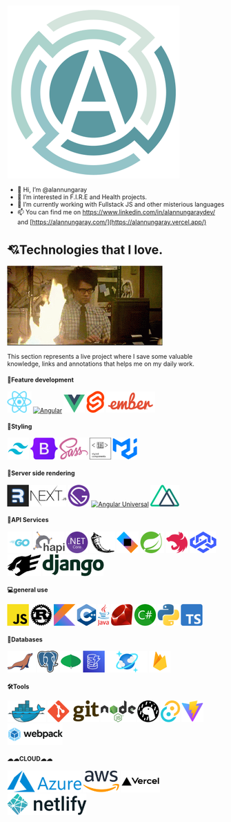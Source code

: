 <img  width="400px" alt="Alan Nungaray" src="public/assets/logo.svg">

- 👋 Hi, I’m @alannungaray
- 👀 I’m interested in F.I.R.E and Health projects.
- 🌱 I’m currently working with Fullstack JS and other misterious languages
- 📫 You can find me on https://www.linkedin.com/in/alannungaraydev/ and [https://alannungaray.com/](https://alannungaray.vercel.app/)

<!---
alannungaray/alannungaray is a ✨ special ✨ repository because its `README.md` (this file) appears on your GitHub profile.
You can click the Preview link to take a look at your changes.
--->


# 💘Technologies that I love. 

<img alt="I love coding" src="public/assets/flame-fire.gif">

This section represents a live project where I save some valuable knowledge, links and annotations that helps me on my daily work. 

#### 🧠Feature development 

[<img height="50px" alt="ReactJS" src="docs/reactjs/assets/logo.svg"/>](docs/reactjs/index.md)
[<img height="50px" alt="Angular" src="https://raw.githubusercontent.com/angular/angular/main/aio/src/assets/images/logos/angular/angular.png"/>](docs/angular/index.md)
[<img height="42px" alt="Vue" src="docs/vue/assets/logo.svg"/>](docs/vue/index.md)
[<img height="50px" alt="Svelte" src="docs/svelte/assets/logo.svg"/>](docs/svelte/index.md)
[<img height="50px" alt="EmberJS" src="https://raw.githubusercontent.com/emberjs/website/master/source/images/brand/ember_Ember-Light.png"/>](docs/emberjs/index.md)

#### 💅Styling 

[<img  height="50px" alt="TailWindCSS" src="docs/tailwind/assets/logo.svg"/>](docs/tailwind/index.md)
[<img  height="50px" alt="Bootstrap" src="docs/bootstrap/assets/logo.svg"/>](docs/bootstrap/index.md)
[<img  height="50px" alt="Sass" src="docs/sass/assets/logo.svg"/>](docs/sass/index.md)
[<img  height="50px" alt="Styled Components" src="docs/styled_components/assets/logo.svg"/>](docs/styled_components/index.md)
[<img  height="50px" alt="MUI" src="docs/mui/assets/logo.svg"/>](docs/mui/index.md)

#### 🧐Server side rendering 
[<img  height="50px" alt="Remix" src="docs/remix/assets/logo.svg"/>](docs/remix/index.md)
[<img  height="50px" alt="Next" src="docs/nextjs/assets/logo.svg"/>](docs/nextjs/index.md)
[<img  height="50px" alt="Gatsby" src="docs/gatsby/assets/logo.svg"/>](docs/gatsby/index.md)
[<img height="50px" alt="Angular Universal" src="https://raw.githubusercontent.com/angular/angular/main/aio/src/assets/images/logos/angular/angular.png"/>](docs/angular_universal/index.md)
[<img height="50px" alt="Nuxt" src="docs/nuxtjs/assets/logo.svg"/>](docs/nuxtjs/index.md)

#### 💌API Services 

[<img height="50px" alt="GO" src="docs/go/assets/logo.svg"/>](docs/go/index.md)
[<img height="50px" alt="Hapi" src="docs/hapi/assets/logo.svg"/>](docs/hapi/index.md)
[<img height="50px" alt=".NET Core" src="docs/netcore/assets/logo.svg"/>](docs/netcore/index.md)
[<img height="50px" alt="Flask" src="docs/flask/assets/logo.svg"/>](docs/flask/index.md)
[<img height="50px" alt="Ktor" src="docs/ktor/assets/logo.svg"/>](docs/ktor/index.md)
[<img height="50px" alt="Spring" src="docs/spring/assets/logo.svg"/>](docs/spring/index.md)
[<img height="50px" alt="NestJS" src="docs/nestjs/assets/logo.svg"/>](docs/nestjs/index.md)
[<img height="50px" alt="LOOPBACK" src="docs/loopback/assets/logo.svg"/>](docs/loopback/index.md)
[<img height="50px" alt="Fastify" src="docs/fastify/assets/logo.svg"/>](docs/fastify/index.md)
[<img height="50px" alt="Django" src="docs/django/assets/logo.svg"/>](docs/django/index.md)
#### 💻general use 

 [<img height="50px" alt="JavaScript" src="docs/typescript/assets/logo-js.svg"/>](docs/typescript/index.md)
 [<img height="50px" alt="Rust" src="docs/rust/assets/logo.svg"/>](docs/rust/index.md)
 [<img height="50px" alt="Kotlin" src="docs/kotlin/assets/logo.svg"/>](docs/kotlin/index.md)
 [<img height="50px" alt="C++" src="docs/cplusplus/assets/logo.svg"/>](docs/cplusplus/index.md)
 [<img height="50px" alt="JAVA" src="docs/java/assets/logo.svg"/>](docs/java/index.md)
 [<img height="50px" alt="Ruby" src="docs/ruby/assets/logo.svg"/>](docs/ruby/index.md)
 [<img height="50px" alt="C#" src="docs/csharp/assets/logo.png"/>](docs/csharp/index.md)
 [<img height="50px" alt="Python" src="docs/python/assets/logo.svg"/>](docs/python/index.md)
 [<img height="50px" alt="Typescript" src="docs/typescript/assets/logo.svg"/>](docs/typescript/index.md)


#### 📃Databases 

 [<img  height="50px" alt="MariaDB" src="docs/mariadb/assets/logo.svg"/>](docs/mariadb/index.md)
 [<img  height="50px" alt="PostgreSQL" src="docs/postgresql/assets/logo.svg"/>](docs/postgresql/index.md)
 [<img  height="50px" alt="MongoDB" src="docs/mongodb/assets/logo.svg" width="50px"/>](docs/mongodb/index.md)
 [<img  height="50px" alt="DynamoDB" src="docs/dynamo/assets/logo.svg"/>](docs/dynamo/index.md)
 [<img  height="50px" alt="CosmosDB" src="docs/cosmos/assets/logo.png"/>](docs/cosmos/index.md)
 [<img  height="50px" alt="Firebase" src="docs/firebase/assets/logo.svg"/>](docs/firebase/index.md)

#### 🛠Tools 

 [<img  height="50px" alt="Docker" src="docs/docker/assets/logo.svg"/>](docs/docker/index.md)
 [<img  height="50px" alt="Git" src="docs/git/assets/logo.svg"/>](docs/git/index.md)
 [<img  height="50px" alt="NodeJS" src="docs/nodejs/assets/logo.svg"/>](docs/nodejs/index.md)
 [<img  height="50px" alt="Deno" src="docs/deno/assets/logo.svg"/>](docs/deno/index.md)
 [<img  height="50px" alt="Tauri" src="docs/tauri/assets/logo.svg"/>](docs/tauri/index.md)
 [<img  height="50px" alt="Vite" src="docs/vite/assets/logo.svg"/>](docs/vite/index.md)
 [<img  height="50px" alt="Webpack" src="docs/webpack/assets/logo.svg"/>](docs/webpack/index.md)

#### ☁☁CLOUD☁☁

 [<img  height="50px" alt="Azure" src="docs/azure/assets/logo.svg"/>](docs/azure/index.md)
 [<img  height="50px" alt="AWS" src="docs/aws/assets/logo.svg"/>](docs/aws/index.md)
 [<img  height="50px" alt="Vercel" src="docs/vercel/assets/logo.png"/>](docs/vercel/index.md)
 [<img  height="50px" alt="Netlify" src="docs/netlify/assets/logo.svg"/>](docs/netlify/index.md)
